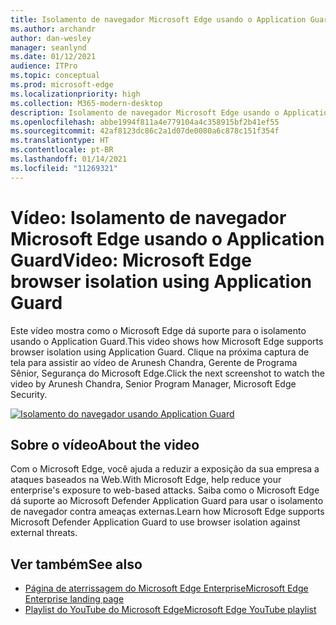 ```yaml
---
title: Isolamento de navegador Microsoft Edge usando o Application Guard
ms.author: archandr
author: dan-wesley
manager: seanlynd
ms.date: 01/12/2021
audience: ITPro
ms.topic: conceptual
ms.prod: microsoft-edge
ms.localizationpriority: high
ms.collection: M365-modern-desktop
description: Isolamento de navegador Microsoft Edge usando o Application Guard
ms.openlocfilehash: abbe1994f811a4e779104a4c358915bf2b41ef55
ms.sourcegitcommit: 42af8123dc86c2a1d07de0080a6c878c151f354f
ms.translationtype: HT
ms.contentlocale: pt-BR
ms.lasthandoff: 01/14/2021
ms.locfileid: "11269321"
---
```

# <span data-ttu-id="c7fdb-103">Vídeo: Isolamento de navegador Microsoft Edge usando o Application Guard</span><span class="sxs-lookup"><span data-stu-id="c7fdb-103">Video: Microsoft Edge browser isolation using Application Guard</span></span>

<span data-ttu-id="c7fdb-104">Este vídeo mostra como o Microsoft Edge dá suporte para o isolamento usando o Application Guard.</span><span class="sxs-lookup"><span data-stu-id="c7fdb-104">This video shows how Microsoft Edge supports browser isolation using Application Guard.</span></span> <span data-ttu-id="c7fdb-105">Clique na próxima captura de tela para assistir ao vídeo de Arunesh Chandra, Gerente de Programa Sênior, Segurança do Microsoft Edge.</span><span class="sxs-lookup"><span data-stu-id="c7fdb-105">Click the next screenshot to watch the video by Arunesh Chandra, Senior Program Manager, Microsoft Edge Security.</span></span>

[![Isolamento do navegador usando Application Guard]( media/microsoft-edge-video-security-application-guard/0.png)](http://www.youtube.com/watch?v=zQjaRqNXMqw "Browser isolation using Application Guard")

## <span data-ttu-id="c7fdb-107">Sobre o vídeo</span><span class="sxs-lookup"><span data-stu-id="c7fdb-107">About the video</span></span>

<span data-ttu-id="c7fdb-108">Com o Microsoft Edge, você ajuda a reduzir a exposição da sua empresa a ataques baseados na Web.</span><span class="sxs-lookup"><span data-stu-id="c7fdb-108">With Microsoft Edge, help reduce your enterprise's exposure to web-based attacks.</span></span> <span data-ttu-id="c7fdb-109">Saiba como o Microsoft Edge dá suporte ao Microsoft Defender Application Guard para usar o isolamento de navegador contra ameaças externas.</span><span class="sxs-lookup"><span data-stu-id="c7fdb-109">Learn how Microsoft Edge supports Microsoft Defender Application Guard to use browser isolation against external threats.</span></span>

## <span data-ttu-id="c7fdb-110">Ver também</span><span class="sxs-lookup"><span data-stu-id="c7fdb-110">See also</span></span>

- [<span data-ttu-id="c7fdb-111">Página de aterrissagem do Microsoft Edge Enterprise</span><span class="sxs-lookup"><span data-stu-id="c7fdb-111">Microsoft Edge Enterprise landing page</span></span>](https://aka.ms/EdgeEnterprise)
- [<span data-ttu-id="c7fdb-112">Playlist do YouTube do Microsoft Edge</span><span class="sxs-lookup"><span data-stu-id="c7fdb-112">Microsoft Edge YouTube playlist</span></span>](https://www.youtube.com/playlist?list=PLXtHYVsvn_b-uXh1tMeYpT-0iD8tD3tFy)